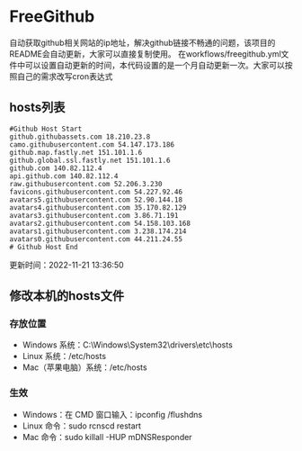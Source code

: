 # FreeGithub
自动获取github相关网站的ip地址，解决github链接不畅通的问题，该项目的README会自动更新，大家可以直接复制使用。
在workflows/freegithub.yml文件中可以设置自动更新的时间，本代码设置的是一个月自动更新一次。大家可以按照自己的需求改写cron表达式

## hosts列表
```base
#Github Host Start
github.githubassets.com 18.210.23.8
camo.githubusercontent.com 54.147.173.186
github.map.fastly.net 151.101.1.6
github.global.ssl.fastly.net 151.101.1.6
github.com 140.82.112.4
api.github.com 140.82.112.4
raw.githubusercontent.com 52.206.3.230
favicons.githubusercontent.com 54.227.92.46
avatars5.githubusercontent.com 52.90.144.18
avatars4.githubusercontent.com 35.170.82.129
avatars3.githubusercontent.com 3.86.71.191
avatars2.githubusercontent.com 54.158.103.168
avatars1.githubusercontent.com 3.238.174.214
avatars0.githubusercontent.com 44.211.24.55
# Github Host End
```

更新时间：2022-11-21 13:36:50

## 修改本机的hosts文件
### 存放位置
* Windows 系统：C:\Windows\System32\drivers\etc\hosts
* Linux 系统：/etc/hosts
* Mac（苹果电脑）系统：/etc/hosts

### 生效
* Windows：在 CMD 窗口输入：ipconfig /flushdns
* Linux 命令：sudo rcnscd restart
* Mac 命令：sudo killall -HUP mDNSResponder